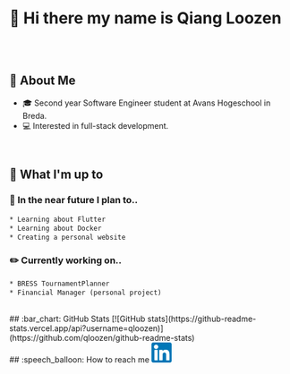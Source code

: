 # 👋  Hi there my name is Qiang Loozen 
<br />
<br />

## :book: About Me
   * :mortar_board: Second year Software Engineer student at Avans Hogeschool in Breda.
   * :computer: Interested in full-stack development. 
<br />

## :page_facing_up: What I'm up to

  ### :dart: In the near future I plan to..
    * Learning about Flutter
    * Learning about Docker
    * Creating a personal website

  ### :pencil2: Currently working on..
    * BRESS TournamentPlanner
    * Financial Manager (personal project) 

<br />
## :bar_chart: GitHub Stats
[![GitHub stats](https://github-readme-stats.vercel.app/api?username=qloozen)](https://github.com/qloozen/github-readme-stats) 

<br />
## :speech_balloon: How to reach me
<a href="https://www.linkedin.com/in/qiangloozen/"><img src="https://github.com/Qloozen/Qloozen/blob/master/LinkedIn.png" height="36px" width="36px"></a>
